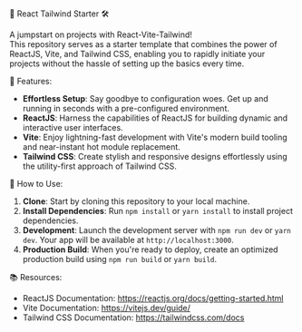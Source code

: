 🚀 React Tailwind Starter 🛠️

A jumpstart on projects with React-Vite-Tailwind!  
This repository serves as a starter template that combines the power of ReactJS, Vite, and Tailwind CSS, enabling you to rapidly initiate your projects without the hassle of setting up the basics every time.

🎯 Features:
- **Effortless Setup**: Say goodbye to configuration woes. Get up and running in seconds with a pre-configured environment.
- **ReactJS**: Harness the capabilities of ReactJS for building dynamic and interactive user interfaces.
- **Vite**: Enjoy lightning-fast development with Vite's modern build tooling and near-instant hot module replacement.
- **Tailwind CSS**: Create stylish and responsive designs effortlessly using the utility-first approach of Tailwind CSS.

🔧 How to Use:
1. **Clone**: Start by cloning this repository to your local machine.
2. **Install Dependencies**: Run `npm install` or `yarn install` to install project dependencies.
3. **Development**: Launch the development server with `npm run dev` or `yarn dev`. Your app will be available at `http://localhost:3000`.
4. **Production Build**: When you're ready to deploy, create an optimized production build using `npm run build` or `yarn build`.

📚 Resources:
- ReactJS Documentation: https://reactjs.org/docs/getting-started.html
- Vite Documentation: https://vitejs.dev/guide/
- Tailwind CSS Documentation: https://tailwindcss.com/docs
